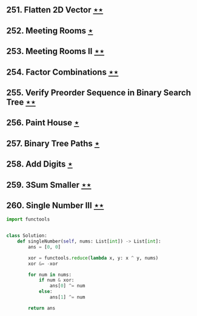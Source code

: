 ## 251. Flatten 2D Vector [$\star\star$](https://leetcode.com/problems/flatten-2d-vector)

## 252. Meeting Rooms [$\star$](https://leetcode.com/problems/meeting-rooms)

## 253. Meeting Rooms II [$\star\star$](https://leetcode.com/problems/meeting-rooms-ii)

## 254. Factor Combinations [$\star\star$](https://leetcode.com/problems/factor-combinations)

## 255. Verify Preorder Sequence in Binary Search Tree [$\star\star$](https://leetcode.com/problems/verify-preorder-sequence-in-binary-search-tree)

## 256. Paint House [$\star$](https://leetcode.com/problems/paint-house)

## 257. Binary Tree Paths [$\star$](https://leetcode.com/problems/binary-tree-paths)

## 258. Add Digits [$\star$](https://leetcode.com/problems/add-digits)

## 259. 3Sum Smaller [$\star\star$](https://leetcode.com/problems/3sum-smaller)

## 260. Single Number III [$\star\star$](https://leetcode.com/problems/single-number-iii)

```python
import functools


class Solution:
    def singleNumber(self, nums: List[int]) -> List[int]:
        ans = [0, 0]

        xor = functools.reduce(lambda x, y: x ^ y, nums)
        xor &= -xor

        for num in nums:
            if num & xor:
                ans[0] ^= num
            else:
                ans[1] ^= num

        return ans
```
